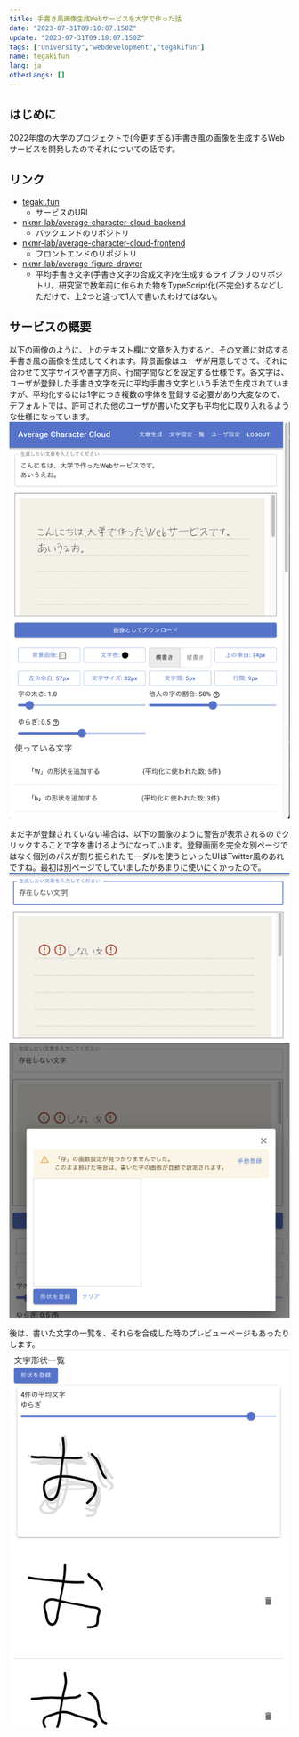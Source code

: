 ```yaml
---
title: 手書き風画像生成Webサービスを大学で作った話
date: "2023-07-31T09:18:07.150Z"
update: "2023-07-31T09:18:07.150Z"
tags: ["university","webdevelopment","tegakifun"]
name: tegakifun
lang: ja
otherLangs: []
---
```


## はじめに
2022年度の大学のプロジェクトで(今更すぎる)手書き風の画像を生成するWebサービスを開発したのでそれについての話です。

## リンク
* [tegaki.fun](https://tegaki.fun)
  * サービスのURL
* [nkmr-lab/average-character-cloud-backend](https://github.com/nkmr-lab/average-character-cloud-backend)
  * バックエンドのリポジトリ
* [nkmr-lab/average-character-cloud-frontend](https://github.com/nkmr-lab/average-character-cloud-frontend)
  * フロントエンドのリポジトリ
* [nkmr-lab/average-figure-drawer](https://github.com/nkmr-lab/average-figure-drawer)
  * 平均手書き文字(手書き文字の合成文字)を生成するライブラリのリポジトリ。研究室で数年前に作られた物をTypeScript化(不完全)するなどしただけで、上2つと違って1人で書いたわけではない。

## サービスの概要
以下の画像のように、上のテキスト欄に文章を入力すると、その文章に対応する手書き風の画像を生成してくれます。背景画像はユーザが用意してきて、それに合わせて文字サイズや書字方向、行間字間などを設定する仕様です。各文字は、ユーザが登録した手書き文字を元に平均手書き文字という手法で生成されていますが、平均化するには1字につき複数の字体を登録する必要があり大変なので、デフォルトでは、許可された他のユーザが書いた文字も平均化に取り入れるような仕様になっています。
![サービスのスクリーンショット](tegakifun.png)

まだ字が登録されていない場合は、以下の画像のように警告が表示されるのでクリックすることで字を書けるようになっています。登録画面を完全な別ページではなく個別のパスが割り振られたモーダルを使うといったUIはTwitter風のあれですね。最初は別ページでしていましたがあまりに使いにくかったので。
![存在しない文字](not_found.png)
![字を書く](draw.png)

後は、書いた文字の一覧を、それらを合成した時のプレビューページもあったりします。
![文字一覧](list.png)

## 
